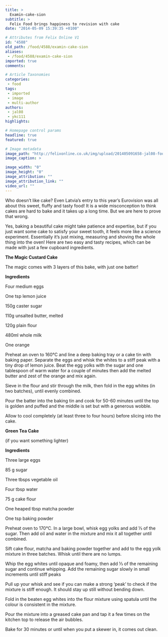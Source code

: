 ```yaml
---
title: >
  Examin-cake-sion
subtitle: >
  Felix Food brings happiness to revision with cake
date: "2014-05-09 15:39:35 +0100"

# Attributes from Felix Online V1
id: "4588"
old_path: /food/4588/examin-cake-sion
aliases:
 - /food/4588/examin-cake-sion
imported: true
comments:

# Article Taxonomies
categories:
 - food
tags:
 - imported
 - image
 - multi-author
authors:
 - jal08
 - ykc111
highlights:

# Homepage control params
headline: true
featured: true

# Image metadata
image_path: "http://felixonline.co.uk/img/upload/201405091658-jal08-food_custard.jpg"
image_caption: >

image_width: "0"
image_height: "0"
image_attribution: ""
image_attribution_link: ""
video_url: ""
---
```


Who doesn’t like cake? Even Latvia’s entry to this year’s Eurovision was all about this sweet, fluffy and tasty food! It is a wide misconception to think cakes are hard to bake and it takes up a long time. But we are here to prove that wrong.

Yes, baking a beautiful cake might take patience and expertise, but if you just want some cake to satisfy your sweet tooth, it feels more like a science experiment. Essentially it’s just mixing, measuring and shoving the whole thing into the oven! Here are two easy and tasty recipes, which can be made with just a few cupboard ingredients.

__The Magic Custard Cake__

The magic comes with 3 layers of this bake, with just one batter!

__Ingredients__

Four medium eggs

One tsp lemon juice

150g caster sugar

110g unsalted butter, melted

120g plain flour

480ml whole milk

One orange

Preheat an oven to 160°C and line a deep baking tray or a cake tin with baking paper. Separate the eggs and whisk the whites to a stiff peak with a tiny drop of lemon juice. Beat the egg yolks with the sugar and one tablespoon of warm water for a couple of minutes then add the melted butter and zest of the orange and mix again.

Sieve in the flour and stir through the milk, then fold in the egg whites (in two batches), until evenly combined.

Pour the batter into the baking tin and cook for 50-60 minutes until the top is golden and puffed and the middle is set but with a generous wobble.

Allow to cool completely (at least three to four hours) before slicing into the cake.

__Green Tea Cake__

(if you want something lighter)

__Ingredients__

Three large eggs

85 g sugar

Three tbsps vegetable oil

Four tbsp water

75 g cake flour

One heaped tbsp matcha powder

One tsp baking powder

Preheat oven to 170°C. In a large bowl, whisk egg yolks and add ⅓ of the sugar. Then add oil and water in the mixture and mix it all together until combined.

Sift cake flour, matcha and baking powder together and add to the egg yolk mixture in three batches. Whisk until there are no lumps.

Whip the egg whites until opaque and foamy, then add ⅓ of the remaining sugar and continue whipping. Add the remaining sugar slowly in small increments until stiff peaks

Pull up your whisk and see if you can make a strong ‘peak’ to check if the mixture is stiff enough. It should stay up still without bending down.

Fold in the beaten egg whites into the flour mixture using spatula until the colour is consistent in the mixture.

Pour the mixture into a greased cake pan and tap it a few times on the kitchen top to release the air bubbles.

Bake for 30 minutes or until when you put a skewer in, it comes out clean.
